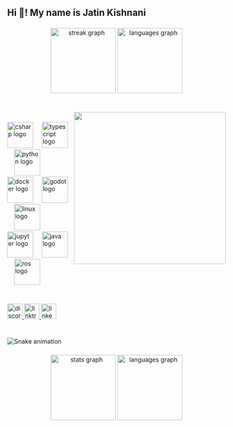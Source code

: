 <h2 align="left">Hi 👋! My name is Jatin Kishnani</h2>

###

<div align="center">
  <img src="https://streak-stats.demolab.com?user=J-ratio&locale=en&mode=daily&theme=dracula&hide_border=false&border_radius=5" height="150" alt="streak graph"  />
  <img src="https://github-readme-stats.vercel.app/api/top-langs?username=J-ratio&locale=en&hide_title=false&layout=compact&card_width=320&langs_count=5&theme=dracula&hide_border=false" height="150" alt="languages graph"  />
</div>

###

<br clear="both">

<img align="right" height="350" src="https://media0.giphy.com/media/v1.Y2lkPTc5MGI3NjExcHJpaTlsN3Zzd2RjN3p3N3c5amo0aXRhcmx3NmJzaG56aHV3ZjBsZSZlcD12MV9pbnRlcm5hbF9naWZfYnlfaWQmY3Q9Zw/jtXRDVzaCPXSynUz7h/giphy.gif"  />

###

<div align="left">
  <img src="https://cdn.jsdelivr.net/gh/devicons/devicon/icons/csharp/csharp-original.svg" height="60" alt="csharp logo"  />
  <img width="12" />
  <img src="https://cdn.jsdelivr.net/gh/devicons/devicon/icons/typescript/typescript-original.svg" height="60" alt="typescript logo"  />
  <img width="12" />
  <img src="https://cdn.jsdelivr.net/gh/devicons/devicon/icons/python/python-original.svg" height="60" alt="python logo"  />
  <img width="12" />
  <img src="https://cdn.jsdelivr.net/gh/devicons/devicon/icons/docker/docker-original.svg" height="60" alt="docker logo"  />
  <img width="12" />
  <img src="https://cdn.jsdelivr.net/gh/devicons/devicon/icons/godot/godot-original.svg" height="60" alt="godot logo"  />
  <img width="12" />
  <img src="https://cdn.jsdelivr.net/gh/devicons/devicon/icons/linux/linux-original.svg" height="60" alt="linux logo"  />
  <img width="12" />
  <img src="https://cdn.jsdelivr.net/gh/devicons/devicon/icons/jupyter/jupyter-original.svg" height="60" alt="jupyter logo"  />
  <img width="12" />
  <img src="https://cdn.jsdelivr.net/gh/devicons/devicon/icons/java/java-original.svg" height="60" alt="java logo"  />
  <img width="12" />
  <img src="https://skillicons.dev/icons?i=ros" height="60" alt="ros logo"  />
</div>

###

<br clear="both">

<div align="left">
  <a href="https://discordapp.com/users/779640027785199636" target="_blank">
    <img src="https://img.shields.io/static/v1?message=Discord&logo=discord&label=&color=7289DA&logoColor=white&labelColor=&style=for-the-badge" height="35" alt="discord logo"  />
  </a>
  <a href="https://linktr.ee/Jatin_Kishnani" target="_blank">
    <img src="https://img.shields.io/static/v1?message=Linktree&logo=linktree&label=&color=1de9b6&logoColor=white&labelColor=&style=for-the-badge" height="35" alt="linktree logo"  />
  </a>
  <a href="https://www.linkedin.com/in/jatin-kishnani-15047b237/" target="_blank">
    <img src="https://img.shields.io/static/v1?message=LinkedIn&logo=linkedin&label=&color=0077B5&logoColor=white&labelColor=&style=for-the-badge" height="35" alt="linkedin logo"  />
  </a>
</div>

###

<br clear="both">

<img src="https://raw.githubusercontent.com/J-ratio/J-ratio/output/snake.svg" alt="Snake animation" />

###

<div align="center">
  <img src="https://github-readme-stats.vercel.app/api?username=J-ratio&hide_title=false&hide_rank=false&show_icons=true&include_all_commits=true&count_private=true&disable_animations=false&theme=dracula&locale=en&hide_border=false&order=1" height="150" alt="stats graph"  />
  <img src="https://github-readme-stats.vercel.app/api/top-langs?username=J-ratio&locale=en&hide_title=false&layout=compact&card_width=320&langs_count=5&theme=dracula&hide_border=false&order=2" height="150" alt="languages graph"  />
</div>

###
